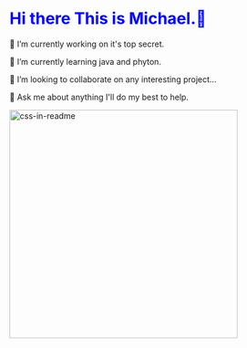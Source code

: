 <html>
   <head>
  </head>
  <body>
    <h1 style="color:blue;">Hi there This is Michael.👋 </h1>
🔭 I’m currently working on it's top secret.

🌱 I’m currently learning java and phyton.

👯 I’m looking to collaborate on any interesting project...

💬 Ask me about anything I'll do my best to help.
        
<img src="display.svg" width="400" height="400" alt="css-in-readme">

  </body>
  </html>
 


